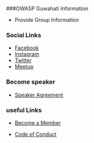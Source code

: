 ###OWASP Guwahati Information
* Provide Group Information

### Social Links
* [Facebook](https://www.facebook.com/OWASP-Guwahati-104276475234433)
* [Instagram](https://www.instagram.com/owasp_guwahati/)
* [Twitter](#)
* [Meetup](#)

### Become speaker

* [Speaker Agreement](https://www.owasp.org/index.php/Speaker_Agreement)


### useful Links
* [Become a Member](https://www.owasp.org/index.php/Membership)

* [Code of Conduct](https://www.owasp.org/index.php/Governance/Conference_Policies)

